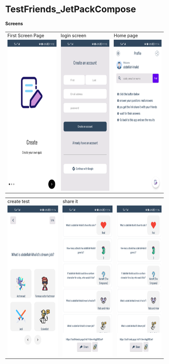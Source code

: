# TestFriends_JetPackCompose

<h4> Screens </h4>

<table>
  <tr>
    <td>First Screen Page</td>
     <td>login screen</td>
     <td>Home page</td>
  </tr>
  <tr>
    <td><img src="./screenshots/a.png" width=270 height=480></td>
    <td><img src="./screenshots/b.png" width=270 height=480></td>
    <td><img src="./screenshots/c.png" width=270 height=480></td>
  </tr>
 </table>

<table>
  <tr>
    <td>create test</td>
     <td>share it</td>
     <td></td>
  </tr>
  <tr>
    <td><img src="./screenshots/d.png" width=270 height=480></td>
    <td><img src="./screenshots/e.png" width=270 height=480></td>
    <td><img src="./screenshots/e.png" width=270 height=480></td>
  </tr>
 </table>